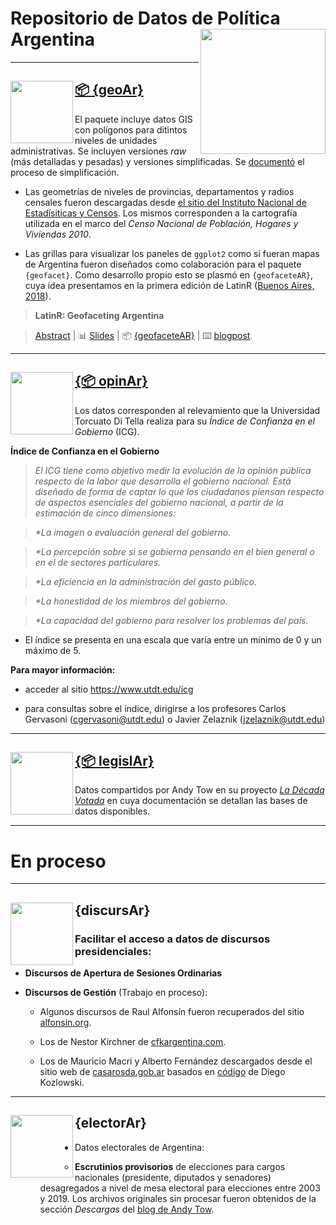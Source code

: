 # Repositorio de Datos de Política Argentina <a><img src="https://github.com/politicaargentina/data_warehouse/blob/master/hex/polAr10-10-10.png?raw=true" width="200" align="right" /></a>


---

## <a><img src="https://github.com/politicaargentina/data_warehouse/blob/master/hex/geoAr.png?raw=true" width="100" align="left" /></a> [📦 {geoAr}](https://github.com/PoliticaArgentina/geoAr) 

El paquete incluye datos GIS con polígonos para ditintos niveles de unidades administrativas. Se incluyen versiones _raw_ (más detalladas y pesadas) y versiones simplificadas. Se [documentó](https://github.com/PoliticaArgentina/data_warehouse/tree/master/geoAr/script) el proceso de simplificación. 

* Las geometrías de niveles de provincias, departamentos y radios censales fueron descargadas desde [el sitio del Instituto Nacional de Estadísiticas y Censos](https://sitioanterior.indec.gob.ar/codgeo.asp). Los mismos corresponden a la cartografía utilizada en el marco del _Censo Nacional de Población, Hogares y Viviendas 2010_. 

* Las grillas para visualizar los paneles de `ggplot2` como si fueran mapas de Argentina fueron diseñados como colaboración para el paquete `{geofacet}`. Como desarrollo propio esto se plasmó en  `{geofaceteAR}`, cuya idea presentamos en la primera edición de LatinR ([Buenos Aires, 2018](https://github.com/LatinR/presentaciones-LatinR2018#geofaceting-argentina-slides--repositorio)). 


> **LatinR: Geofaceting Argentina**

> [Abstract](https://github.com/TuQmano/geofacet_ARG/blob/master/.LatinR/Geofaceting_Argentina_RuizNicolini.pdf) | 📊 [Slides](https://www.researchgate.net/publication/327382101_Geofaceting_Argentina_LatinR_2018) | 📦 [{geofaceteAR}](https://github.com/electorArg/geofaceteAR) | ⌨️ [blogpost](https://www.tuqmano.com/2020/05/22/empaquetar/).


---

## <a><img src="https://github.com/politicaargentina/data_warehouse/blob/master/hex/opinAr.PNG?raw=true" width="100" align="left" /></a> [{📦 opinAr}](https://github.com/PoliticaArgentina/opinAr)

Los datos corresponden al relevamiento que la Universidad Torcuato Di Tella realiza para su _Índice de Confianza en el Gobierno_ (ICG). 

**Índice de Confianza en el Gobierno**

> _El ICG tiene como objetivo medir la evolución de la opinión pública respecto de la labor que desarrolla el gobierno nacional. Está diseñado de forma de captar lo que los ciudadanos piensan respecto de aspectos esenciales del gobierno nacional, a partir de la estimación de cinco dimensiones:_

> _*La imagen o evaluación general del gobierno._

> _*La percepción sobre si se gobierna pensando en el bien general o en el de sectores particulares._

> _*La eficiencia en la administración del gasto público._

> _*La honestidad de los miembros del gobierno._

> _*La capacidad del gobierno para resolver los problemas del país._

* El índice se presenta en una escala que varía entre un mínimo de 0 y un máximo de 5.


**Para mayor información:**

* acceder al sitio <https://www.utdt.edu/icg>

* para consultas sobre el índice, dirigirse a los profesores Carlos Gervasoni (cgervasoni@utdt.edu) o Javier Zelaznik (jzelaznik@utdt.edu)

---


##  <a><img src="https://github.com/politicaargentina/data_warehouse/blob/master/hex/legislAr.png?raw=true" width="100" align="left" /></a> [{📦 legislAr}](https://github.com/PoliticaArgentina/legislAr)

Datos compartidos por Andy Tow en su proyecto [_La Década Votada_](https://andytow.com/scripts/disciplina/index-d.html) en cuya documentación se detallan las bases de datos disponibles.

---

# En proceso

---

##  <a><img src="https://github.com/politicaargentina/data_warehouse/blob/master/hex/discursAr.png?raw=true" width="100" align="left" /></a> {discursAr}

### Facilitar el acceso a datos de discursos presidenciales: 

* **Discursos de Apertura de Sesiones Ordinarias**

* **Discursos de Gestión** (Trabajo en proceso): 

  - Algunos discursos de Raul Alfonsín fueron recuperados del sitio [alfonsin.org](https://www.alfonsin.org/discursos/). 

  - Los de Nestor Kirchner de [cfkargentina.com](https://www.cfkargentina.com/category/nestor/discursos-nestor-2/discursos-2003-2007/). 

  - Los de Mauricio Macri y Alberto Fernández descargados desde el sitio web de [casarosda.gob.ar](https://www.casarosada.gob.ar/informacion/discursos) basados en  [código](https://github.com/DiegoKoz/discursos_presidenciales/blob/master/get_data.R) de Diego Kozlowski. 

---

## <a><img src="https://github.com/politicaargentina/data_warehouse/blob/master/hex/electorAr.png?raw=true" width="100" align="left" /></a> {electorAr} 

* Datos electorales de Argentina: 

  - **Escrutinios provisorios** de elecciones para cargos nacionales (presidente, diputados y senadores) desagregados a nivel de mesa electoral para elecciones entre 2003 y 2019. Los archivos originales sin procesar fueron obtenidos de la sección _Descargas_ del [blog de Andy Tow](https://www.andytow.com/atlas/totalpais/downloads.html).

